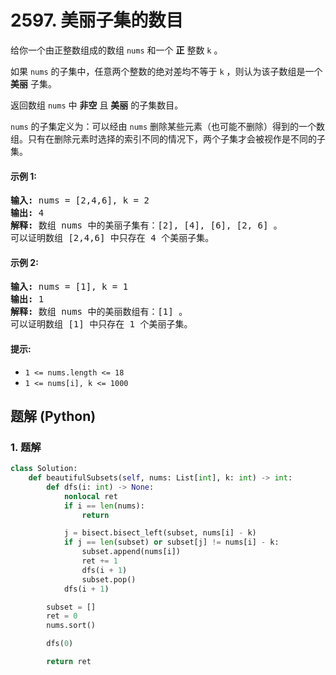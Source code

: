 # 2597. 美丽子集的数目
给你一个由正整数组成的数组 `nums` 和一个 **正** 整数 `k` 。

如果 `nums` 的子集中，任意两个整数的绝对差均不等于 `k` ，则认为该子数组是一个 **美丽** 子集。

返回数组 `nums` 中 **非空** 且 **美丽** 的子集数目。

`nums` 的子集定义为：可以经由 `nums` 删除某些元素（也可能不删除）得到的一个数组。只有在删除元素时选择的索引不同的情况下，两个子集才会被视作是不同的子集。

#### 示例 1:
<pre>
<strong>输入:</strong> nums = [2,4,6], k = 2
<strong>输出:</strong> 4
<strong>解释:</strong> 数组 nums 中的美丽子集有：[2], [4], [6], [2, 6] 。
可以证明数组 [2,4,6] 中只存在 4 个美丽子集。
</pre>

#### 示例 2:
<pre>
<strong>输入:</strong> nums = [1], k = 1
<strong>输出:</strong> 1
<strong>解释:</strong> 数组 nums 中的美丽数组有：[1] 。
可以证明数组 [1] 中只存在 1 个美丽子集。
</pre>

#### 提示:
* `1 <= nums.length <= 18`
* `1 <= nums[i], k <= 1000`

## 题解 (Python)

### 1. 题解
```Python
class Solution:
    def beautifulSubsets(self, nums: List[int], k: int) -> int:
        def dfs(i: int) -> None:
            nonlocal ret
            if i == len(nums):
                return

            j = bisect.bisect_left(subset, nums[i] - k)
            if j == len(subset) or subset[j] != nums[i] - k:
                subset.append(nums[i])
                ret += 1
                dfs(i + 1)
                subset.pop()
            dfs(i + 1)

        subset = []
        ret = 0
        nums.sort()

        dfs(0)

        return ret
```
